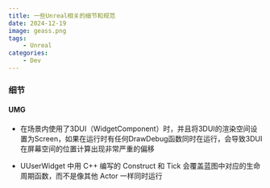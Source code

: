 ```yaml
---
title: 一些Unreal相关的细节和规范
date: 2024-12-19
image: geass.png
tags: 
    - Unreal
categories:
    - Dev
---
```


### 细节

#### UMG

- 在场景内使用了3DUI（WidgetComponent）时，并且将3DUI的渲染空间设置为Screen，如果在运行时有任何DrawDebug函数同时在运行，会导致3DUI在屏幕空间的位置计算出现非常严重的偏移

- UUserWidget 中用 C++ 编写的 Construct 和 Tick 会覆盖蓝图中对应的生命周期函数，而不是像其他 Actor 一样同时运行
